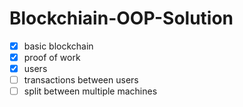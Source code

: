 # Blockchiain-OOP-Solution
- [x] basic blockchain
- [x] proof of work
- [x] users
- [ ] transactions between users
- [ ] split between multiple machines
